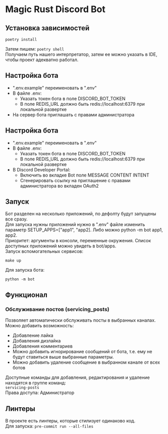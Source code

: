 # Magic Rust Discord Bot

## Установка зависимостей
```shell
poetry install
```
Затем пишем: `poetry shell`  
Получаем путь нашего интерпретатор, затем ее можно указать в 
IDE, чтобы проект адекватно работал.

## Настройка бота
- ".env.example" переименовать в ".env"
- В файле .env:
    - Указать токен бота в поле DISCORD_BOT_TOKEN
    - В поле REDIS_URL должно быть redis://localhost:6379 при локальной развертке
- На сервер бота приглашать с правами администратора

## Настройка бота
- ".env.example" переименовать в ".env"
- В файле .env:
    - Указать токен бота в поле DISCORD_BOT_TOKEN
    - В поле REDIS_URL должно быть redis://localhost:6379 при локальной развертке
- В Discord Developer Portal:
    - Включить во вкладке Bot поле MESSAGE CONTENT INTENT
    - Сгенерировать ссылку на приглашение с правами администратора во вкладен OAuth2

## Запуск
Бот разделен на несколько приложений, по дефолту будут запущены все сразу.  
Для запуска нужны приложений нужно в ".env" файле изменить параметр SETUP_APPS=["app1", "app2].
Либо можно python -m bot app1, app2.  
Приоритет: аргументы в консоли, переменные окружения. 
Список доступных приложений можно увидеть в bot/apps.     
Запуск вспомогательных сервисов:
```shell
make up
```

Для запуска бота:
```shell
python -m bot
```

## Функционал

### Обслуживание постов (servicing_posts)
Позволяет автоматически обслуживать посты в выбранных каналах.  
Можно добавить возможность:
- Добавление лайка
- Добавления дизлайка
- Добавления комментариев
- Можно добавить игнорирование сообщений от бота, т.е. ему не будут ставиться выше выбранные параметры. 
- Можно добавить удаление сообщение в выбранном канале от всех ботов

Доступные команды для добавления, редактирования и удаление находятся в группе команд:  
`servicing-posts`  
Права доступа: Администратор

## Линтеры
В проекте есть линтеры, которые стилизует одинаково код.  
Для запуска: `pre-commit run --all-files`